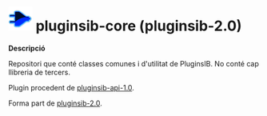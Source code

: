 # ![Logo](https://github.com/GovernIB/maven/raw/binaris/pluginsib/projectinfo_Attachments/icon.jpg) pluginsib-core  (pluginsib-2.0)

**Descripció**

Repositori que conté classes comunes i d'utilitat de PluginsIB. No conté cap llibreria de tercers.

Plugin procedent de [pluginsib-api-1.0](https://github.com/GovernIB/pluginsib/tree/pluginsib-1.0/plugins-api).  

Forma part de [pluginsib-2.0](https://github.com/GovernIB/pluginsib/tree/pluginsib-2.0).
